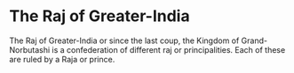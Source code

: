 # The Raj of Greater-India
The Raj of Greater-India or since the last coup, the Kingdom of Grand-Norbutashi is a confederation of different raj or principalities.
Each of these are ruled by a Raja or prince.
